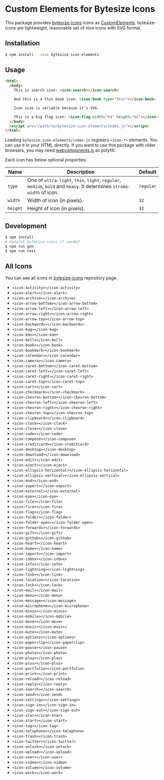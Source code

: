 Custom Elements for Bytesize Icons
==================================

This package provides [bytesize-icons](https://github.com/danklammer/bytesize-icons) icons as [CustomElements](https://developers.google.com/web/fundamentals/getting-started/primers/customelements).
bytesize-icons are lightweight, reasonable set of nice icons with SVG format.


## Installation

```sh
$ npm install --save bytesize-icon-elements
```


## Usage

```html
<html>
  <body>
    This is search icon: <icon-search></icon-search>

    And this is a thin book icon: <icon-book type="thin"></icon-book>

    Icon size is variable because it's SVG.

    This is a big flag icon: <icon-flag width="64" height="64"></icon-flag>
  </body>
  <script src="/path/to/bytesize-icon-elements/index.js"></script>
</html>
```

Loading `bytesize-icon-elements/index.js` registers `<icon-*>` elements. You can use it in your HTML directly.
If you want to use this package with older browsers, you may need [webcomponents.js](https://github.com/webcomponents/webcomponentsjs) as polyfill.

Each icon has below optional properties.

| Name     | Description                                                                                                           | Default   |
|----------|-----------------------------------------------------------------------------------------------------------------------|-----------|
| `type`   | One of `ultra-light`, `thin`, `light`, `regular`, `medium`, `bold` and `heavy`. It determines `stroke-width` of icon. | `regular` |
| `width`  | Width of icon (in pixels).                                                                                            | `32`      |
| `height` | Height of icon (in pixels).                                                                                           | `32`      |


## Development

```sh
$ npm install
# Updates bytesize-icons if needed
$ npm run gen
$ npm run test
```

## All Icons

You can see all icons in [bytesize-icons](https://github.com/danklammer/bytesize-icons#grab-n-go) repository page.

- `<icon-activity></icon-activity>`
- `<icon-alert></icon-alert>`
- `<icon-archive></icon-archive>`
- `<icon-arrow-bottom></icon-arrow-bottom>`
- `<icon-arrow-left></icon-arrow-left>`
- `<icon-arrow-right></icon-arrow-right>`
- `<icon-arrow-top></icon-arrow-top>`
- `<icon-backwards></icon-backwards>`
- `<icon-bag></icon-bag>`
- `<icon-ban></icon-ban>`
- `<icon-bell></icon-bell>`
- `<icon-book></icon-book>`
- `<icon-bookmark></icon-bookmark>`
- `<icon-calendar></icon-calendar>`
- `<icon-camera></icon-camera>`
- `<icon-caret-bottom></icon-caret-bottom>`
- `<icon-caret-left></icon-caret-left>`
- `<icon-caret-right></icon-caret-right>`
- `<icon-caret-top></icon-caret-top>`
- `<icon-cart></icon-cart>`
- `<icon-checkmark></icon-checkmark>`
- `<icon-chevron-bottom></icon-chevron-bottom>`
- `<icon-chevron-left></icon-chevron-left>`
- `<icon-chevron-right></icon-chevron-right>`
- `<icon-chevron-top></icon-chevron-top>`
- `<icon-clipboard></icon-clipboard>`
- `<icon-clock></icon-clock>`
- `<icon-close></icon-close>`
- `<icon-code></icon-code>`
- `<icon-compose></icon-compose>`
- `<icon-creditcard></icon-creditcard>`
- `<icon-desktop></icon-desktop>`
- `<icon-download></icon-download>`
- `<icon-edit></icon-edit>`
- `<icon-eject></icon-eject>`
- `<icon-ellipsis-horizontal></icon-ellipsis-horizontal>`
- `<icon-ellipsis-vertical></icon-ellipsis-vertical>`
- `<icon-end></icon-end>`
- `<icon-export></icon-export>`
- `<icon-external></icon-external>`
- `<icon-eye></icon-eye>`
- `<icon-file></icon-file>`
- `<icon-fire></icon-fire>`
- `<icon-flag></icon-flag>`
- `<icon-folder></icon-folder>`
- `<icon-folder-open></icon-folder-open>`
- `<icon-forwards></icon-forwards>`
- `<icon-gift></icon-gift>`
- `<icon-github></icon-github>`
- `<icon-heart></icon-heart>`
- `<icon-home></icon-home>`
- `<icon-import></icon-import>`
- `<icon-inbox></icon-inbox>`
- `<icon-info></icon-info>`
- `<icon-lightning></icon-lightning>`
- `<icon-link></icon-link>`
- `<icon-location></icon-location>`
- `<icon-lock></icon-lock>`
- `<icon-mail></icon-mail>`
- `<icon-menu></icon-menu>`
- `<icon-message></icon-message>`
- `<icon-microphone></icon-microphone>`
- `<icon-minus></icon-minus>`
- `<icon-mobile></icon-mobile>`
- `<icon-move></icon-move>`
- `<icon-music></icon-music>`
- `<icon-mute></icon-mute>`
- `<icon-options></icon-options>`
- `<icon-paperclip></icon-paperclip>`
- `<icon-pause></icon-pause>`
- `<icon-photo></icon-photo>`
- `<icon-play></icon-play>`
- `<icon-plus></icon-plus>`
- `<icon-portfolio></icon-portfolio>`
- `<icon-print></icon-print>`
- `<icon-reload></icon-reload>`
- `<icon-reply></icon-reply>`
- `<icon-search></icon-search>`
- `<icon-send></icon-send>`
- `<icon-settings></icon-settings>`
- `<icon-sign-in></icon-sign-in>`
- `<icon-sign-out></icon-sign-out>`
- `<icon-star></icon-star>`
- `<icon-start></icon-start>`
- `<icon-tag></icon-tag>`
- `<icon-telephone></icon-telephone>`
- `<icon-trash></icon-trash>`
- `<icon-twitter></icon-twitter>`
- `<icon-unlock></icon-unlock>`
- `<icon-upload></icon-upload>`
- `<icon-user></icon-user>`
- `<icon-video></icon-video>`
- `<icon-volume></icon-volume>`
- `<icon-work></icon-work>`
